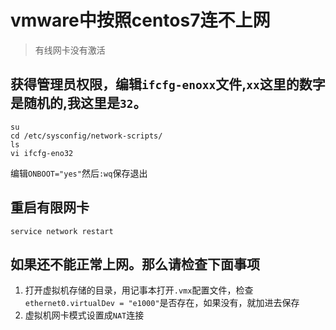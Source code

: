 # vmware中按照centos7连不上网

> 有线网卡没有激活

## 获得管理员权限，编辑`ifcfg-enoxx`文件,`xx`这里的数字是随机的,我这里是`32`。
```
su
cd /etc/sysconfig/network-scripts/
ls 
vi ifcfg-eno32
```
编辑`ONBOOT="yes"`然后`:wq`保存退出
## 重启有限网卡
`service network restart`

## 如果还不能正常上网。那么请检查下面事项
1. 打开虚拟机存储的目录，用记事本打开`.vmx`配置文件，检查`ethernet0.virtualDev = "e1000"`是否存在，如果没有，就加进去保存
2. 虚拟机网卡模式设置成`NAT`连接